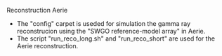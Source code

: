 Reconstruction Aerie
- The "config" carpet is useded for simulation the gamma ray reconstrucion using the "SWGO reference-model array" in Aerie.
- The script "run_reco_long.sh" and "run_reco_short" are used for the Aerie reconstruction.
